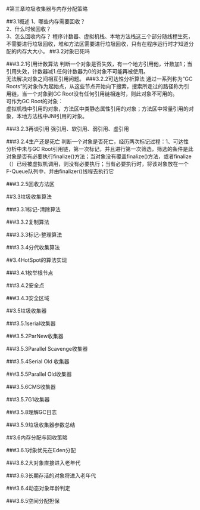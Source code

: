 #第三章垃圾收集器与内存分配策略

##3.1概述
1、哪些内存需要回收？  
2、什么时候回收？  
3、怎么回收内存？
程序计数器、虚拟机栈、本地方法栈这三个部分随线程生死，不需要进行垃圾回收，堆和方法区需要进行垃圾回收，只有在程序运行时才知道分配的内存大大小。
##3.2对象已死吗

###3.2.1引用计数算法
判断一个对象是否失效，有一个地方引用他，计数加1；当引用失效，计数器减1.任何计数器为0的对象不可能再被使用。  
无法解决对象之间相互引用问题。 
###3.2.2可达性分析算法
通过一系列称为“GC Roots”的对象作为起始点，从这些节点开始向下搜索，搜索所走过的路径称为引用链，当一个对象到GC Root没有任何引用链相连时，则此对象不可用的。  
可作为GC Root的对象：  
虚拟机栈中引用的对象，方法区中类静态属性引用的对象；方法区中常量引用的对象，本地方法栈中JNI引用的对象。


###3.2.3再谈引用
强引用、软引用、弱引用、虚引用


###3.2.4生产还是死亡
判断一个对象是否死亡，经历两次标记过程：1、可达性分析中未与GC Root引用链，第一次标记，并且进行第一次筛选，筛选的条件是此对象是否有必要执行finalize()方法；当对象没有覆盖finalize()方法，或者finalize（）已经被虚拟机调用，则没有必要执行；当有必要执行时，将该对象放在一个F-Queue队列中，并由finalizer()线程去执行它

###3.2.5回收方法区



##3.3垃圾收集算法


###3.3.1标记-清除算法



###3.3.2复制算法



###3.3.3标记-整理算法



###3.3.4分代收集算法


##3.4HotSpot的算法实现


###3.4.1枚举根节点

###3.4.2安全点


###3.4.3安全区域



##3.5垃圾收集器


###3.5.1serial收集器


###3.5.2ParNew收集器




###3.5.3Parallel Scavenge收集器


###3.5.4Serial Old 收集器


###3.5.5Parallel Old收集器



###3.5.6CMS收集器


###3.5.7G1收集器



###3.5.8理解GC日志


###3.5.9垃圾收集器参数总结


##3.6内存分配与回收策略



###3.6.1对象优先在Eden分配




###3.6.2大对象直接进入老年代


###3.6.3长期存活的对象将进入老年代


###3.6.4动态对象年龄判定


###3.6.5空间分配担保





















































